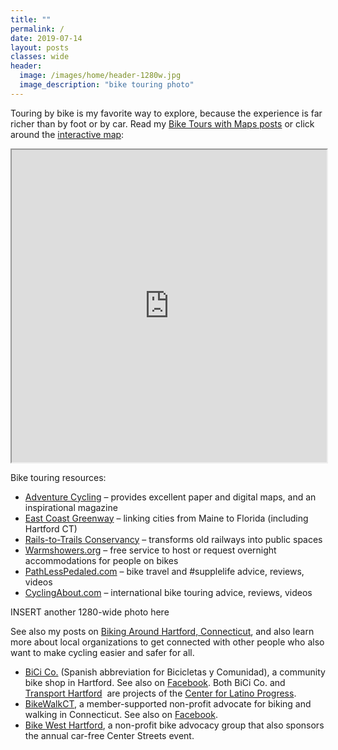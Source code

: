 ```yaml
---
title: ""
permalink: /
date: 2019-07-14
layout: posts
classes: wide
header:
  image: /images/home/header-1280w.jpg
  image_description: "bike touring photo"
---
```

Touring by bike is my favorite way to explore, because the experience is far richer than by foot or by car. Read my [Bike Tours with Maps posts](https://jackbikes.org/categories/#tours) or click around the [interactive map](https://jackdougherty.github.io/bikemapcode/index.html):

<iframe src="https://jackdougherty.github.io/bikemapcode" width="100%" height="500px"></iframe>

Bike touring resources:
  * [Adventure Cycling](https://www.adventurecycling.org) &#8211; provides excellent paper and digital maps, and an inspirational magazine
  * [East Coast Greenway](http://www.greenway.org/) &#8211; linking cities from Maine to Florida (including Hartford CT)
  * [Rails-to-Trails Conservancy](http://www.railstotrails.org/) &#8211; transforms old railways into public spaces
  * [Warmshowers.org](http://warmshowers.org) &#8211; free service to host or request overnight accommodations for people on bikes
  * [PathLessPedaled.com](http://www.pathlesspedaled.com/) &#8211; bike travel and #supplelife advice, reviews, videos
  * [CyclingAbout.com](https://www.cyclingabout.com/) &#8211; international bike touring advice, reviews, videos

INSERT another 1280-wide photo here

See also my posts on [Biking Around Hartford, Connecticut](https://jackbikes.org/categories/#hartford), and also learn more about local organizations to get connected with other people who also want to make cycling easier and safer for all.

  * [BiCi Co.](http://bicico.org/) (Spanish abbreviation for Bicicletas y Comunidad), a community bike shop in Hartford. See also on [Facebook](https://www.facebook.com/BiCiCoHartford/). Both BiCi Co. and [Transport Hartford](http://transporthartford.org/)  are projects of the [Center for Latino Progress](http://www.ctprf.org/).
  * [BikeWalkCT](http://www.bikewalkct.org/), a member-supported non-profit advocate for biking and walking in Connecticut. See also on [Facebook](https://www.facebook.com/bikewalkct?fref=ts).
  * [Bike West Hartford](http://www.bikewesthartford.org/), a non-profit bike advocacy group that also sponsors the annual car-free Center Streets event.

